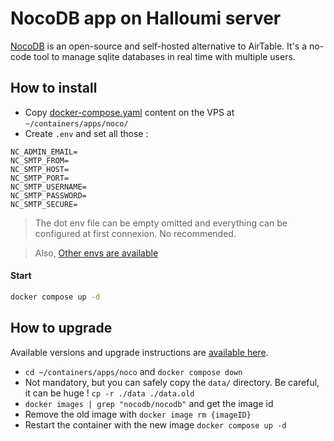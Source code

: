 # NocoDB app on Halloumi server

[NocoDB](https://nocodb.com/) is an open-source and self-hosted alternative to AirTable.
It's a no-code tool to manage sqlite databases in real time with multiple users.

## How to install

- Copy [docker-compose.yaml](./docker-compose.yaml) content on the VPS at `~/containers/apps/noco/`
- Create `.env` and set all those :
```dotenv
NC_ADMIN_EMAIL=
NC_SMTP_FROM=
NC_SMTP_HOST=
NC_SMTP_PORT=
NC_SMTP_USERNAME=
NC_SMTP_PASSWORD=
NC_SMTP_SECURE=
```

> The dot env file can be empty omitted and everything can be configured at first connexion. No recommended.

> Also, [Other envs are available](https://docs.nocodb.com/getting-started/self-hosted/environment-variables)

#### Start
```bash
docker compose up -d
```


## How to upgrade

Available versions and upgrade instructions are [available here](https://github.com/nocodb/nocodb/releases). 

- `cd ~/containers/apps/noco` and `docker compose down`
- Not mandatory, but you can safely copy the `data/` directory. Be careful, it can be huge ! `cp -r ./data ./data.old`
- `docker images | grep "nocodb/nocodb"` and get the image id
- Remove the old image with `docker image rm {imageID}`
- Restart the container with the new image `docker compose up -d`